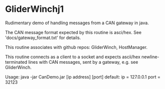 GliderWinchj1
=============

Rudimentary demo of handling messages from a CAN gateway in java.

The CAN message format expected by this routine is asci/hex.  See 'docs/gateway_format.txt' for details.

This routine associates with github repos: GliderWinch, HostManager.

This routine connects as a client to a socket and expects ascii/hex newline-terminated lines with CAN messages, sent by a gateway, e.g. see GliderWinch.

Usage: java -jar CanDemo.jar [ip address] [port]
default: ip = 127.0.0.1 port = 32123


